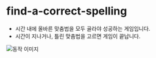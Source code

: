 # find-a-correct-spelling
- 시간 내에 올바른 맞춤법을 모두 골라야 성공하는 게임입니다.
- 시간이 지나거나, 틀린 맞춤법을 고르면 게임이 끝납니다.



![동작 이미지](https://user-images.githubusercontent.com/68271159/118454847-cae2ac00-b733-11eb-8633-c057f8fe49b8.png)
